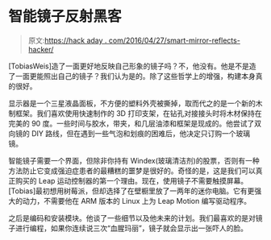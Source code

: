 # 智能镜子反射黑客

> 原文:[https://hack aday . com/2016/04/27/smart-mirror-reflects-hacker/](https://hackaday.com/2016/04/27/smart-mirror-reflects-hacker/)

[TobiasWeis]造了一面更好地反映自己形象的镜子吗？不，他没有。他是不是造了一面更能照出自己的镜子？我们认为是的。除了这些哲学上的增强，构建本身真的很好。

显示器是一个三星液晶面板，不方便的塑料外壳被撕掉，取而代之的是一个新的木制框架。我们喜欢使用快速制作的 3D 打印支架，在钻孔对接接头时将木材保持在完美的 90 度。一些时间与胶水，带夹，和几层油漆和框架是现成的。他尝试了双向镜的 DIY 路线，但在遇到一些气泡和划痕的困难后，他决定只订购一个玻璃镜。

智能镜子需要一个界面，但除非你持有 Windex(玻璃清洁剂)的股票，否则有一种方法防止它变成强迫症患者的最糟糕的噩梦是很好的。奇怪的是，这是我们可以真正购买的 Leap 运动控制器的第一个理由。现在，使用镜子不需要触摸屏幕。[Tobias]最初想用树莓派，但却选择了在壁橱里放了一两年的迷你电脑。它有更强大的动力，不需要他在 ARM 版本的 Linux 上为 Leap Motion 编写驱动程序。

之后是编码和安装模块。他谈了一些细节以及他未来的计划。我们最喜欢的是对镜子进行编程，如果你连续说三次“血腥玛丽”，镜子就会显示出一张吓人的脸。